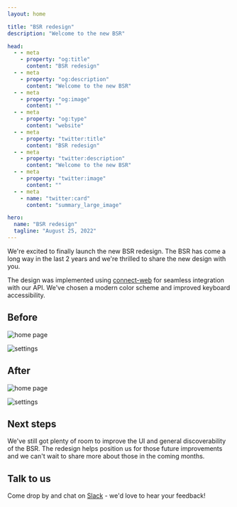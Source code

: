 ```yaml
---
layout: home

title: "BSR redesign"
description: "Welcome to the new BSR"

head:
  - - meta
    - property: "og:title"
      content: "BSR redesign"
  - - meta
    - property: "og:description"
      content: "Welcome to the new BSR"
  - - meta
    - property: "og:image"
      content: ""
  - - meta
    - property: "og:type"
      content: "website"
  - - meta
    - property: "twitter:title"
      content: "BSR redesign"
  - - meta
    - property: "twitter:description"
      content: "Welcome to the new BSR"
  - - meta
    - property: "twitter:image"
      content: ""
  - - meta
    - name: "twitter:card"
      content: "summary_large_image"

hero:
  name: "BSR redesign"
  tagline: "August 25, 2022"
---
```


We're excited to finally launch the new BSR redesign. The BSR has come a long way in the last 2 years and we're thrilled to share the new design with you.

The design was implemented using [connect-web](/blog/connect-web-protobuf-grpc-in-the-browser/index.md) for seamless integration with our API. We've chosen a modern color scheme and improved keyboard accessibility.

## Before

![home page](https://cdn.prod.website-files.com/6723e92f5d187330e4da8144/6748b0d689a7306ca334f63a_current-ui-1-ONSKO4NL.png)

![settings](https://cdn.prod.website-files.com/6723e92f5d187330e4da8144/6748b0d615c8e733e1035b20_current-ui-2-NFB5XNDA.png)

## After

![home page](https://cdn.prod.website-files.com/6723e92f5d187330e4da8144/6748b0d61bea3702db069d61_new-ui-1-4QPOFVJC.png)

![settings](https://cdn.prod.website-files.com/6723e92f5d187330e4da8144/6748b0d7d3dcf26620c15e69_new-ui-2-ALPYTMH6.png)

## Next steps

We've still got plenty of room to improve the UI and general discoverability of the BSR. The redesign helps position us for those future improvements and we can't wait to share more about those in the coming months.

## Talk to us

Come drop by and chat on [Slack](https://buf.build/b/slack) - we'd love to hear your feedback!

‍
